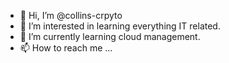 - 👋 Hi, I’m @collins-crpyto
- 👀 I’m interested in learning everything IT related.
- 🌱 I’m currently learning cloud management.
- 📫 How to reach me ...

<!---
collins-crpyto/collins-crpyto is a ✨ special ✨ repository because its `README.md` (this file) appears on your GitHub profile.
You can click the Preview link to take a look at your changes.
--->
